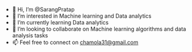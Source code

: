 - 👋 Hi, I’m @SarangPratap
- 👀 I’m interested in Machine learning and Data analytics
- 🌱 I’m currently learning Data analytics
- 💞️ I’m looking to collaborate on Machine learning algorithms and data analysis tasks
- 📫 Feel free to connect on chamola31@gmail.com

<!---
SarangPratap/SarangPratap is a ✨ special ✨ repository because its `README.md` (this file) appears on your GitHub profile.
You can click the Preview link to take a look at your changes.
--->
